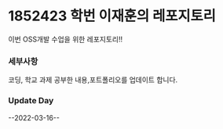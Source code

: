 # 1852423 학번 이재훈의 레포지토리
 이번 OSS개발 수업을 위한 레포지토리!!
 
 ### 세부사항
  코딩, 학교 과제 공부한 내용,포트폴리오를 업데이트 합니다.

 
 ### Update Day
 --2022-03-16--
 

